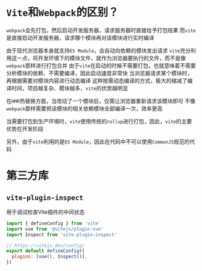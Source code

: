# `Vite`和`Webpack`的区别？

`webpack`会先打包，然后启动开发服务器，请求服务器时直接给予打包结果
而`vite`是直接启动开发服务器，请求哪个模块再对该模块进行实时编译

由于现代浏览器本身就支持`ES Module`，会自动向依赖的模块发出请求
`vite`充分利用这一点，将开发环境下的模块文件，就作为浏览器要执行的文件，而不是像`webpack`那样进行打包合并
由于`vite`在启动的时候不需要打包，也就意味着不需要分析模块的依赖、不需要编译，因此启动速度非常快
当浏览器请求某个模块时，再根据需要对模块内容进行动态编译
这种按需动态编译的方式，极大的缩减了编译时间，项目越复杂、模块越多，`vite`的优势越明显

在`HMR`热替换方面，当改动了一个模块后，仅需让浏览器重新请求该模块即可
不像`webpack`那样需要把该模块的相关依赖模块全部编译一次，效率更高

当需要打包到生产环境时，`vite`使用传统的`rollup`进行打包，因此，`vite`的主要优势在开发阶段

另外，由于`vite`利用的是`ES Module`，因此在代码中不可以使用`CommonJS`规范的代码



# 第三方库



## `vite-plugin-inspect`

用于调试检查Vite插件的中间状态

```js
import { defineConfig } from 'vite'
import vue from '@vitejs/plugin-vue'
import Inspect from 'vite-plugin-inspect'

// https://vitejs.dev/config/
export default defineConfig({
  plugins: [vue(), Inspect()],
})

```

